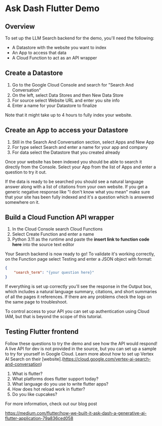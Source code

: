# Ask Dash Flutter Demo

## Overview

To set up the LLM Search backend for the demo, you'll need the following:

- A Datastore with the website you want to index
- An App to access that data
- A Cloud Function to act as an API wrapper

## Create a Datastore

1. Go to the Google Cloud Console and search for "Search And Conversation"
2. On the left, select Data Stores and then New Data Store
3. For source select Website URL and enter you site info
4. Enter a name for your Datastore to finalize

Note that it might take up to 4 hours to fully index your website.

## Create an App to access your Datastore

1. Still in the Search And Conversation section, select Apps and New App
2. For type select Search and enter a name for your app and company
3. For data select the Datastore that you created already

Once your website has been indexed you should be able to search it directly from the Console. Select your App from the list of Apps and enter a question to try it out.

If the data is ready to be searched you should see a natural language answer along with a list of citations from your own website. If you get a generic negative response like "I don't know what you mean" make sure that your site has been fully indexed and it's a question which is answered somewhere on it.

## Build a Cloud Function API wrapper

1. In the Cloud Console search Cloud Functions
2. Select Create Function and enter a name
3. Python 3.11 as the runtime and paste the **insert link to function code here** into the source text editor

Your Search backend is now ready to go! To validate it's working correctly, on the Function page select Testing and enter a JSON object with format:

```JSON
{
	"search_term": "{your question here}"
}
```

If everything is set up correctly you'll see the response in the Output box, which includes a natural language summary, citations, and short summaries of all the pages it references. If there are any problems check the logs on the same page to troubleshoot.

To control access to your API you can set up authentication using Cloud IAM, but that is beyond the scope of this tutorial.

## Testing Flutter frontend

Follow these questions to try the demo and see how the API would respond! A live API for dev is not provided in the source, but you can set up a sample to try for yourself in Google Cloud. Learn more about how to set up Vertex AI Search on their [website].(https://cloud.google.com/vertex-ai-search-and-conversation)

1. What is flutter?
2. What platforms does flutter support today?
3. What language do you use to write flutter apps?
4. How does hot reload work in flutter?
5. Do you like cupcakes?

For more information, check out our blog post

https://medium.com/flutter/how-we-built-it-ask-dash-a-generative-ai-flutter-application-79a836ced058
